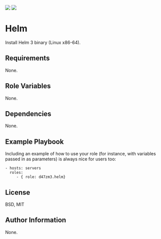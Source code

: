 ![](https://github.com/d47zm3/ansible-helm/workflows/YAML%20Lint/badge.svg)
![](https://github.com/d47zm3/ansible-helm/workflows/Ansible%20Lint/badge.svg)

Helm
=========

Install Helm 3 binary (Linux x86-64).

Requirements
------------

None.

Role Variables
--------------

None.

Dependencies
------------

None.

Example Playbook
----------------

Including an example of how to use your role (for instance, with variables passed in as parameters) is always nice for users too:

    - hosts: servers
      roles:
         - { role: d47zm3.helm}

License
-------

BSD, MIT

Author Information
------------------

None.

